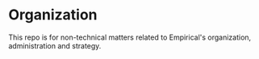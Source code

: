 Organization
============

This repo is for non-technical matters related to Empirical's organization, administration and strategy.
 
